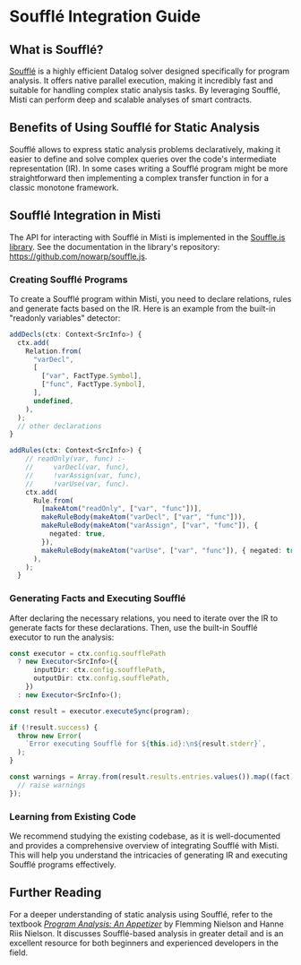 # Soufflé Integration Guide

## What is Soufflé?

[Soufflé](https://souffle-lang.github.io) is a highly efficient Datalog solver designed specifically for program analysis. It offers native parallel execution, making it incredibly fast and suitable for handling complex static analysis tasks. By leveraging Soufflé, Misti can perform deep and scalable analyses of smart contracts.

## Benefits of Using Soufflé for Static Analysis

Soufflé allows to express static analysis problems declaratively, making it easier to define and solve complex queries over the code's intermediate representation (IR). In some cases writing a Soufflé program might be more straightforward then implementing a complex transfer function in for a classic monotone framework.

## Soufflé Integration in Misti

The API for interacting with Soufflé in Misti is implemented in the [Souffle.js library](https://github.com/nowarp/souffle.js). See the documentation in the library's repository: https://github.com/nowarp/souffle.js.

### Creating Soufflé Programs

To create a Soufflé program within Misti, you need to declare relations, rules and generate facts based on the IR. Here is an example from the built-in "readonly variables" detector:

```typescript
addDecls(ctx: Context<SrcInfo>) {
  ctx.add(
    Relation.from(
      "varDecl",
      [
        ["var", FactType.Symbol],
        ["func", FactType.Symbol],
      ],
      undefined,
    ),
  );
  // other declarations
}
```

```typescript
addRules(ctx: Context<SrcInfo>) {
    // readOnly(var, func) :-
    //     varDecl(var, func),
    //     !varAssign(var, func),
    //     !varUse(var, func).
    ctx.add(
      Rule.from(
        [makeAtom("readOnly", ["var", "func"])],
        makeRuleBody(makeAtom("varDecl", ["var", "func"])),
        makeRuleBody(makeAtom("varAssign", ["var", "func"]), {
          negated: true,
        }),
        makeRuleBody(makeAtom("varUse", ["var", "func"]), { negated: true }),
      ),
    );
  }
```

### Generating Facts and Executing Soufflé

After declaring the necessary relations, you need to iterate over the IR to generate facts for these declarations. Then, use the built-in Soufflé executor to run the analysis:

```typescript
const executor = ctx.config.soufflePath
  ? new Executor<SrcInfo>({
      inputDir: ctx.config.soufflePath,
      outputDir: ctx.config.soufflePath,
    })
  : new Executor<SrcInfo>();

const result = executor.executeSync(program);

if (!result.success) {
  throw new Error(
    `Error executing Soufflé for ${this.id}:\n${result.stderr}`,
  );
}

const warnings = Array.from(result.results.entries.values()).map((fact) => {
  // raise warnings
});
```

### Learning from Existing Code

We recommend studying the existing codebase, as it is well-documented and provides a comprehensive overview of integrating Soufflé with Misti. This will help you understand the intricacies of generating IR and executing Soufflé programs effectively.

## Further Reading

For a deeper understanding of static analysis using Soufflé, refer to the textbook *[Program Analysis: An Appetizer](https://arxiv.org/pdf/2012.10086)* by Flemming Nielson and Hanne Riis Nielson. It discusses Soufflé-based analysis in greater detail and is an excellent resource for both beginners and experienced developers in the field.

